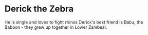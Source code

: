 # Derick the Zebra
He is single and loves to fight rhinos
Derick's best friend is Babu, the Baboon - they grew up together in Lower Zambezi.

